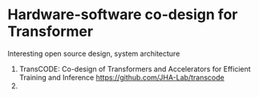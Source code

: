 # Hardware-software co-design for Transformer
Interesting open source design, system architecture

1. TransCODE: Co-design of Transformers and Accelerators for Efficient Training and Inference https://github.com/JHA-Lab/transcode
2. 
